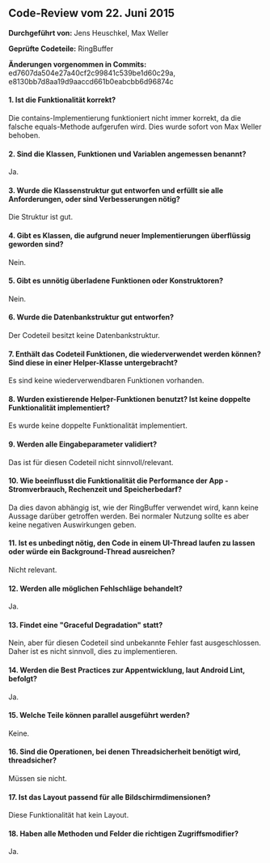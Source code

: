 
## Code-Review vom 22. Juni 2015

**Durchgeführt von:** Jens Heuschkel, Max Weller

**Geprüfte Codeteile:** RingBuffer

**Änderungen vorgenommen in Commits:** ed7607da504e27a40cf2c99841c539be1d60c29a, e8130bb7d8aa19d9aaccd661b0eabcbb6d96874c

#### 1. Ist die Funktionalität korrekt?

Die contains-Implementierung funktioniert nicht immer korrekt, da die falsche equals-Methode aufgerufen wird. Dies wurde sofort von Max Weller behoben.

#### 2. Sind die Klassen, Funktionen und Variablen angemessen benannt?

Ja.

#### 3. Wurde die Klassenstruktur gut entworfen und erfüllt sie alle Anforderungen, oder sind Verbesserungen nötig?

Die Struktur ist gut.

#### 4. Gibt es Klassen, die aufgrund neuer Implementierungen überflüssig geworden sind?

Nein.

#### 5. Gibt es unnötig überladene Funktionen oder Konstruktoren?

Nein.

#### 6. Wurde die Datenbankstruktur gut entworfen?

Der Codeteil besitzt keine Datenbankstruktur.

#### 7. Enthält das Codeteil Funktionen, die wiederverwendet werden können? Sind diese in einer Helper-Klasse untergebracht?

Es sind keine wiederverwendbaren Funktionen vorhanden.

#### 8. Wurden existierende Helper-Funktionen benutzt? Ist keine doppelte Funktionalität implementiert?

Es wurde keine doppelte Funktionalität implementiert.

#### 9. Werden alle Eingabeparameter validiert?

Das ist für diesen Codeteil nicht sinnvoll/relevant.

#### 10. Wie beeinflusst die Funktionalität die Performance der App - Stromverbrauch, Rechenzeit und Speicherbedarf?

Da dies davon abhängig ist, wie der RingBuffer verwendet wird, kann keine Aussage darüber getroffen werden. Bei normaler Nutzung sollte es aber keine negativen Auswirkungen geben.

#### 11. Ist es unbedingt nötig, den Code in einem UI-Thread laufen zu lassen oder würde ein Background-Thread ausreichen?

Nicht relevant.

#### 12. Werden alle möglichen Fehlschläge behandelt?

Ja.

#### 13. Findet eine "Graceful Degradation" statt?

Nein, aber für diesen Codeteil sind unbekannte Fehler fast ausgeschlossen. Daher ist es nicht sinnvoll, dies zu implementieren.

#### 14. Werden die Best Practices zur Appentwicklung, laut Android Lint, befolgt?

Ja.

#### 15. Welche Teile können parallel ausgeführt werden?

Keine.

#### 16. Sind die Operationen, bei denen Threadsicherheit benötigt wird, threadsicher?

Müssen sie nicht.

#### 17. Ist das Layout passend für alle Bildschirmdimensionen?

Diese Funktionalität hat kein Layout.

#### 18. Haben alle Methoden und Felder die richtigen Zugriffsmodifier?

Ja.

